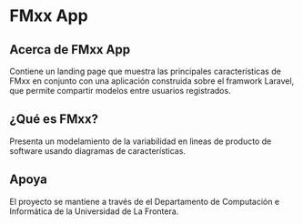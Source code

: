 # FMxx App

## Acerca de FMxx App

Contiene un landing page que muestra las principales características de FMxx en conjunto con una aplicación construida sobre el framwork Laravel, que permite compartir modelos entre usuarios registrados.

## ¿Qué es FMxx?

Presenta un modelamiento de la variabilidad en lineas de producto de software usando diagramas de características.

## Apoya

El proyecto se mantiene a través de el Departamento de Computación e Informática de la Universidad de La Frontera.
